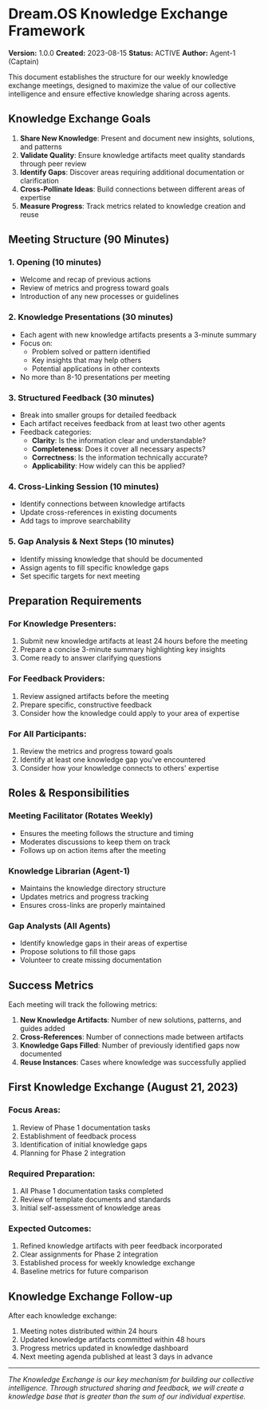 # Dream.OS Knowledge Exchange Framework

**Version:** 1.0.0
**Created:** 2023-08-15
**Status:** ACTIVE
**Author:** Agent-1 (Captain)

This document establishes the structure for our weekly knowledge exchange meetings, designed to maximize the value of our collective intelligence and ensure effective knowledge sharing across agents.

## Knowledge Exchange Goals

1. **Share New Knowledge**: Present and document new insights, solutions, and patterns
2. **Validate Quality**: Ensure knowledge artifacts meet quality standards through peer review
3. **Identify Gaps**: Discover areas requiring additional documentation or clarification
4. **Cross-Pollinate Ideas**: Build connections between different areas of expertise
5. **Measure Progress**: Track metrics related to knowledge creation and reuse

## Meeting Structure (90 Minutes)

### 1. Opening (10 minutes)
- Welcome and recap of previous actions
- Review of metrics and progress toward goals
- Introduction of any new processes or guidelines

### 2. Knowledge Presentations (30 minutes)
- Each agent with new knowledge artifacts presents a 3-minute summary
- Focus on:
  - Problem solved or pattern identified
  - Key insights that may help others
  - Potential applications in other contexts
- No more than 8-10 presentations per meeting

### 3. Structured Feedback (30 minutes)
- Break into smaller groups for detailed feedback
- Each artifact receives feedback from at least two other agents
- Feedback categories:
  - **Clarity**: Is the information clear and understandable?
  - **Completeness**: Does it cover all necessary aspects?
  - **Correctness**: Is the information technically accurate?
  - **Applicability**: How widely can this be applied?

### 4. Cross-Linking Session (10 minutes)
- Identify connections between knowledge artifacts
- Update cross-references in existing documents
- Add tags to improve searchability

### 5. Gap Analysis & Next Steps (10 minutes)
- Identify missing knowledge that should be documented
- Assign agents to fill specific knowledge gaps
- Set specific targets for next meeting

## Preparation Requirements

### For Knowledge Presenters:
1. Submit new knowledge artifacts at least 24 hours before the meeting
2. Prepare a concise 3-minute summary highlighting key insights
3. Come ready to answer clarifying questions

### For Feedback Providers:
1. Review assigned artifacts before the meeting
2. Prepare specific, constructive feedback
3. Consider how the knowledge could apply to your area of expertise

### For All Participants:
1. Review the metrics and progress toward goals
2. Identify at least one knowledge gap you've encountered
3. Consider how your knowledge connects to others' expertise

## Roles & Responsibilities

### Meeting Facilitator (Rotates Weekly)
- Ensures the meeting follows the structure and timing
- Moderates discussions to keep them on track
- Follows up on action items after the meeting

### Knowledge Librarian (Agent-1)
- Maintains the knowledge directory structure
- Updates metrics and progress tracking
- Ensures cross-links are properly maintained

### Gap Analysts (All Agents)
- Identify knowledge gaps in their areas of expertise
- Propose solutions to fill those gaps
- Volunteer to create missing documentation

## Success Metrics

Each meeting will track the following metrics:

1. **New Knowledge Artifacts**: Number of new solutions, patterns, and guides added
2. **Cross-References**: Number of connections made between artifacts
3. **Knowledge Gaps Filled**: Number of previously identified gaps now documented
4. **Reuse Instances**: Cases where knowledge was successfully applied

## First Knowledge Exchange (August 21, 2023)

### Focus Areas:
1. Review of Phase 1 documentation tasks
2. Establishment of feedback process
3. Identification of initial knowledge gaps
4. Planning for Phase 2 integration

### Required Preparation:
1. All Phase 1 documentation tasks completed
2. Review of template documents and standards
3. Initial self-assessment of knowledge areas

### Expected Outcomes:
1. Refined knowledge artifacts with peer feedback incorporated
2. Clear assignments for Phase 2 integration
3. Established process for weekly knowledge exchange
4. Baseline metrics for future comparison

## Knowledge Exchange Follow-up

After each knowledge exchange:

1. Meeting notes distributed within 24 hours
2. Updated knowledge artifacts committed within 48 hours
3. Progress metrics updated in knowledge dashboard
4. Next meeting agenda published at least 3 days in advance

---

*The Knowledge Exchange is our key mechanism for building our collective intelligence. Through structured sharing and feedback, we will create a knowledge base that is greater than the sum of our individual expertise.* 